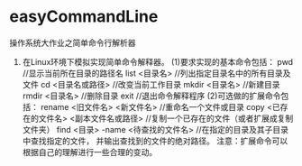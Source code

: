 # easyCommandLine
操作系统大作业之简单命令行解析器

1. 在Linux环境下模拟实现简单命令解释器。
(1)要求实现的基本命令包括： 
pwd                  //显示当前所在目录的路径名
list  <目录名>          //列出指定目录名中的所有目录及文件
cd  <目录名或路径>   //改变当前工作目录
mkdir  <目录名>     //新建目录
rmdir  <目录名>      //删除目录
exit                 //退出命令解释程序
(2)可选做的扩展命令包括：
   rename <旧文件名> <新文件名>  //重命名一个文件或目录
   copy <已存在的文件名> <副本文件名或路径>  //复制一个已存在的文件（或者扩展成复制文件夹）
   find <目录> -name <待查找的文件名> //在指定的目录及其子目录中查找指定的文件，
并输出查找到的文件的绝对路径。
   注意：扩展命令可以根据自己的理解进行一些合理的变动。
